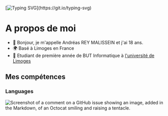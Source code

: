<!---
d3n0x8/d3n0x8 is a ✨ special ✨ repository because its `README.md` (this file) appears on your GitHub profile.
You can click the Preview link to take a look at your changes.
--->

[![Typing SVG](https://readme-typing-svg.demolab.com?font=Fira+Code&duration=6000&pause=1500&color=3AC3F7&center=true&vCenter=true&random=false&width=500&lines=Hi%2C+I'm+Andr%C3%A9as+Rey+Malissein+!;Bonjour%2C+je+suis+Andr%C3%A9as+Rey+Malissein+!)](https://git.io/typing-svg)

# A propos de moi
- 👋 Bonjour, je m'appelle Andréas REY MALISSEIN et j'ai 18 ans.
- 🌍 Basé à Limoges en France
- 💼 Etudiant de première année de BUT Informatique à [l'université de Limoges](https://www.unilim.fr/)


## Mes compétences 
### Languages 

![Screenshot of a comment on a GitHub issue showing an image, added in the Markdown, of an Octocat smiling and raising a tentacle.](https://img.icons8.com/?size=100&id=13679&format=png&color=000000)

